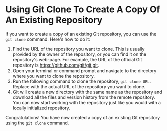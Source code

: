 # Using Git Clone To Create A Copy Of An Existing Repository

If you want to create a copy of an existing Git repository, you can use the `git clone` command. Here's how to do it:

1. Find the URL of the repository you want to clone. This is usually provided by the owner of the repository, or you can find it on the repository's web-page. For example, the URL of the official Git repository is https://github.com/git/git.git.
2. Open your terminal or command prompt and navigate to the directory where you want to clone the repository.
3. Run the following command to clone the repository, `git clone URL`.
   Replace with the actual URL of the repository you want to clone.
4. Git will create a new directory with the same name as the repository and download all the files and version history from the remote repository. You can now start working with the repository just like you would with a locally initialized repository.

Congratulations! You have now created a copy of an existing Git repository using the `git clone` command.
